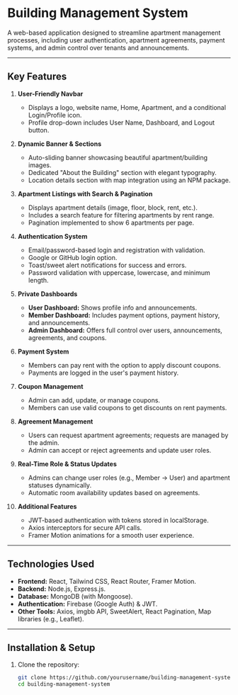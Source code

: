 # Building Management System

A web-based application designed to streamline apartment management processes, including user authentication, apartment agreements, payment systems, and admin control over tenants and announcements.

---

## Key Features

1. **User-Friendly Navbar**  
   - Displays a logo, website name, Home, Apartment, and a conditional Login/Profile icon.  
   - Profile drop-down includes User Name, Dashboard, and Logout button.  

2. **Dynamic Banner & Sections**  
   - Auto-sliding banner showcasing beautiful apartment/building images.  
   - Dedicated "About the Building" section with elegant typography.  
   - Location details section with map integration using an NPM package.  

3. **Apartment Listings with Search & Pagination**  
   - Displays apartment details (image, floor, block, rent, etc.).  
   - Includes a search feature for filtering apartments by rent range.  
   - Pagination implemented to show 6 apartments per page.

4. **Authentication System**  
   - Email/password-based login and registration with validation.  
   - Google or GitHub login option.  
   - Toast/sweet alert notifications for success and errors.  
   - Password validation with uppercase, lowercase, and minimum length.  

5. **Private Dashboards**  
   - **User Dashboard:** Shows profile info and announcements.  
   - **Member Dashboard:** Includes payment options, payment history, and announcements.  
   - **Admin Dashboard:** Offers full control over users, announcements, agreements, and coupons.

6. **Payment System**  
   - Members can pay rent with the option to apply discount coupons.  
   - Payments are logged in the user's payment history.

7. **Coupon Management**  
   - Admin can add, update, or manage coupons.  
   - Members can use valid coupons to get discounts on rent payments.

8. **Agreement Management**  
   - Users can request apartment agreements; requests are managed by the admin.  
   - Admin can accept or reject agreements and update user roles.  

9. **Real-Time Role & Status Updates**  
   - Admins can change user roles (e.g., Member → User) and apartment statuses dynamically.  
   - Automatic room availability updates based on agreements.

10. **Additional Features**  
    - JWT-based authentication with tokens stored in localStorage.  
    - Axios interceptors for secure API calls.  
    - Framer Motion animations for a smooth user experience.

---

## Technologies Used

- **Frontend:** React, Tailwind CSS, React Router, Framer Motion.  
- **Backend:** Node.js, Express.js.  
- **Database:** MongoDB (with Mongoose).  
- **Authentication:** Firebase (Google Auth) & JWT.  
- **Other Tools:** Axios, imgbb API, SweetAlert, React Pagination, Map libraries (e.g., Leaflet).  

---

## Installation & Setup

1. Clone the repository:  
   ```bash
   git clone https://github.com/yourusername/building-management-system.git
   cd building-management-system
